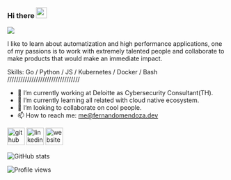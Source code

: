 ### Hi there <img src="https://media.giphy.com/media/hvRJCLFzcasrR4ia7z/giphy.gif" width="25px">

![](https://i.pinimg.com/originals/a1/9d/14/a19d149acd516549f0a2ac035b88cd35.gif)

I like to learn about automatization and high performance applications, one of my passions is to work with extremely talented people and collaborate to make products that would make an immediate impact.

Skills: Go / Python / JS / Kubernetes / Docker / Bash /////////////////////////////////

- 🔭 I’m currently working at Deloitte as Cybersecurity Consultant(TH).
- 🌱 I’m currently learning all related with cloud native ecosystem.
- 👯 I’m looking to collaborate on cool people.
- 📫 How to reach me: me@fernandomendoza.dev

[<img src='https://cdn.jsdelivr.net/npm/simple-icons@3.0.1/icons/github.svg' alt='github' height='40'>](https://github.com/fernando-mendoza) [<img src='https://cdn.jsdelivr.net/npm/simple-icons@3.0.1/icons/linkedin.svg' alt='linkedin' height='40'>](https://www.linkedin.com/in/fernando-mendoza-0b438b1a6/) [<img src='https://cdn.jsdelivr.net/npm/simple-icons@3.0.1/icons/icloud.svg' alt='website' height='40'>](https://fernandomendoza.dev)

![GitHub stats](https://github-readme-stats.vercel.app/api?username=fernando-mendoza&show_icons=true)

![Profile views](https://gpvc.arturio.dev/fernando-mendoza)
